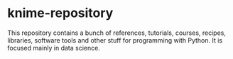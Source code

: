 # knime-repository
This repository contains a bunch of references, tutorials, courses, recipes, libraries, software tools and other stuff for programming with Python. It is focused mainly in data science.
